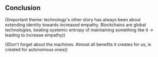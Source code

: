 ## Conclusion

((Important theme: technology's other story has always been about extending identity towards increased empathy. Blockchains are global technologies, beating systemic entropy of maintaining something like it -> leading to increase empathy))

((Don't forget about the machines. Almost all benefits it creates for us, is created for autonomous ones))
